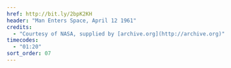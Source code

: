 ```yaml
---
href: http://bit.ly/2bpK2KH
header: "Man Enters Space, April 12 1961"
credits:
  - "Courtesy of NASA, supplied by [archive.org](http://archive.org)"
timecodes:
  - "01:20"
sort_order: 07
---
```


